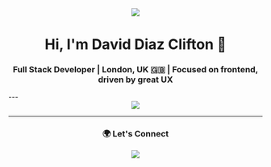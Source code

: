 <div align="center">
  <img src="https://capsule-render.vercel.app/api?type=waving&color=gradient&height=100&section=header"/>
   <h1>Hi, I'm David Diaz Clifton 👋</h1>
  <h3>Full Stack Developer | London, UK 🇬🇧 | Focused on frontend, driven by great UX</h3>
</div>
---
<div align="center">
  <img src="https://skillicons.dev/icons?i=html,css,js,ts,react,vue,nodejs,firebase,mongodb,tailwind,gcp,git,github,vite,figma&perline=9" />
</div>

---

<div align="center">
  <h3>🌍 Let's Connect</h3>
  <a href="https://www.linkedin.com/in/daviddiazclifton">
    <img src="https://img.shields.io/badge/-LinkedIn-0077B5?style=for-the-badge&logo=linkedin&logoColor=white"/>
  </a>
  <a href="mailto:daviddiazclifton@gmail.com">
    <img src="https://img.shields.io/badge/-Email-D14836?style=for-the-b
